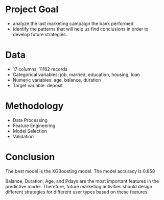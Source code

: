 # Project Goal
- analyze the last marketing campaign the bank performed 
- identify the patterns that will help us find conclusions in order to develop future strategies.

# Data
- 17 columns, 11162 records
- Categorical variables: job, married, education, housing, loan
- Numeric variables: age, balance, duration
- Target variable: deposit


# Methodology
- Data Processing
- Feature Engineering
- Model Selection
- Validation

# Conclusion
The best model is the XGBoosting model. The model accuracy is 0.858

Balance, Duration, Age, and Pdays are the most important features in the predictive model. Therefore, future marketing activities should design different strategies for different user types based on these features
